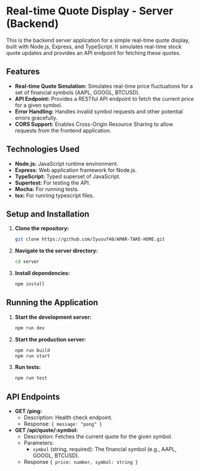 # Real-time Quote Display - Server (Backend)

This is the backend server application for a simple real-time quote display, built with Node.js, Express, and TypeScript. It simulates real-time stock quote updates and provides an API endpoint for fetching these quotes.

## Features

*   **Real-time Quote Simulation:** Simulates real-time price fluctuations for a set of financial symbols (AAPL, GOOGL, BTCUSD).
*   **API Endpoint:** Provides a RESTful API endpoint to fetch the current price for a given symbol.
*   **Error Handling:** Handles invalid symbol requests and other potential errors gracefully.
*   **CORS Support:** Enables Cross-Origin Resource Sharing to allow requests from the frontend application.

## Technologies Used

*   **Node.js:** JavaScript runtime environment.
*   **Express:** Web application framework for Node.js.
*   **TypeScript:** Typed superset of JavaScript.
*   **Supertest:** For testing the API.
*   **Mocha:** For running tests.
*   **tsx:** For running typescript files.

## Setup and Installation

1.  **Clone the repository:**

    ```bash
    git clone https://github.com/Iyusuf40/AMAR-TAKE-HOME.git
    ```

2.  **Navigate to the server directory:**

    ```bash
    cd server
    ```

3.  **Install dependencies:**

    ```bash
    npm install
    ```

## Running the Application

1.  **Start the development server:**

    ```bash
    npm run dev
    ```

2.  **Start the production server:**

    ```bash
    npm run build
    npm run start
    ```

3.  **Run tests:**

    ```bash
    npm run test
    ```

## API Endpoints

*   **GET /ping:**
    *   Description: Health check endpoint.
    *   Response: `{ message: "pong" }`
*   **GET /api/quote/:symbol:**
    *   Description: Fetches the current quote for the given symbol.
    *   Parameters:
        *   `symbol` (string, required): The financial symbol (e.g., AAPL, GOOGL, BTCUSD).
    *   Response `{ price: number, symbol: string }`
        